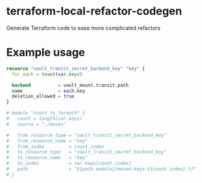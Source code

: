 # terraform-local-refactor-codegen
Generate Terraform code to ease more complicated refactors

# Example usage

```terraform
resource "vault_transit_secret_backend_key" "key" {
  for_each = toset(var.keys)

  backend          = vault_mount.transit.path
  name             = each.key
  deletion_allowed = true
}

# module "count_to_foreach" {
#   count = length(var.keys)
#   source = "./moves"

#   from_resource_type = "vault_transit_secret_backend_key"
#   from_resource_name = "key"
#   from_index         = count.index
#   to_resource_type   = "vault_transit_secret_backend_key"
#   to_resource_name   = "key"
#   to_index           = var.keys[count.index]
#   path               = "${path.module}/moved-keys-${count.index}.tf"
# }
```
